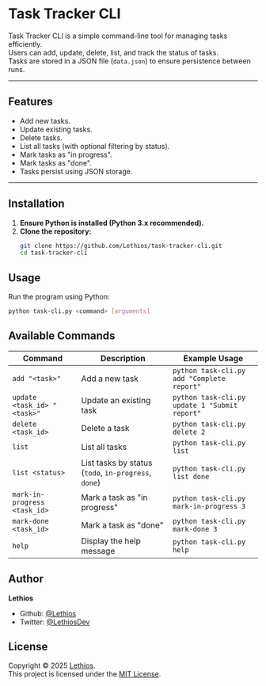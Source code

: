 # Task Tracker CLI  

Task Tracker CLI is a simple command-line tool for managing tasks efficiently.  
Users can add, update, delete, list, and track the status of tasks.  
Tasks are stored in a JSON file (`data.json`) to ensure persistence between runs.

---

## Features  
- Add new tasks.
- Update existing tasks.
- Delete tasks.
- List all tasks (with optional filtering by status).
- Mark tasks as "in progress".
- Mark tasks as "done".
- Tasks persist using JSON storage.

---

## Installation
1. **Ensure Python is installed (Python 3.x recommended).**
2. **Clone the repository:**  
   ```bash
   git clone https://github.com/Lethios/task-tracker-cli.git
   cd task-tracker-cli

## Usage
Run the program using Python:
```bash
python task-cli.py <command> [arguments]
```

## Available Commands
| Command                         | Description                                | Example Usage                                      |
|---------------------------------|--------------------------------------------|----------------------------------------------------|
| `add "<task>"`                  | Add a new task                             | `python task-cli.py add "Complete report"`    |
| `update <task_id> "<task>"`     | Update an existing task                    | `python task-cli.py update 1 "Submit report"` |
| `delete <task_id>`              | Delete a task                              | `python task-cli.py delete 2`                 |
| `list`                          | List all tasks                             | `python task-cli.py list`                     |
| `list <status>`                 | List tasks by status (`todo`, `in-progress`, `done`)      | `python task-cli.py list done` |
| `mark-in-progress <task_id>`    | Mark a task as "in progress"               | `python task-cli.py mark-in-progress 3`       |
| `mark-done <task_id>`           | Mark a task as "done"                      | `python task-cli.py mark-done 3`              |
| `help`                          | Display the help message                   | `python task-cli.py help`                     |

## Author
**Lethios**
- Github: [@Lethios](https://github.com/Lethios)
- Twitter: [@LethiosDev](https://x.com/LethiosDev)

## License
Copyright © 2025 [Lethios](https://github.com/Lethios).  
This project is licensed under the [MIT License](LICENSE).
